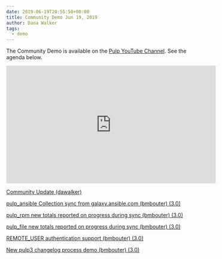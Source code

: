 ```yaml
---
date: 2019-06-19T20:55:50+00:00
title: Community Demo Jun 19, 2019
author: Dana Walker
tags:
  - demo
---
```

<!-- more -->
The Community Demo is available on the [Pulp YouTube Channel](https://www.youtube.com/channel/UCI43Ffs4VPDv7awXvvBJfRQ). See the agenda below.

<iframe width="560" height="315" src="https://www.youtube.com/embed/OBrtOQBE5Wc" frameborder="0" allowfullscreen></iframe>

[Community Update (dawalker)](http://www.youtube.com/watch?v=OBrtOQBE5Wc&t=1m20s)

[pulp_ansible Collection sync from galaxy.ansible.com (bmbouter) (3.0)](http://www.youtube.com/watch?v=OBrtOQBE5Wc&t=3m46s)

[pulp_rpm new totals reported on progress during sync (bmbouter) (3.0)](http://www.youtube.com/watch?v=OBrtOQBE5Wc&t=9m52s)

[pulp_file new totals reported on progress during sync (bmbouter) (3.0)](http://www.youtube.com/watch?v=OBrtOQBE5Wc&t=13m28s)

[REMOTE_USER authentication support (bmbouter) (3.0)](http://www.youtube.com/watch?v=OBrtOQBE5Wc&t=15m12s)

[New pulp3 changelog process demo (bmbouter) (3.0)](http://www.youtube.com/watch?v=OBrtOQBE5Wc&t=22m52s)

